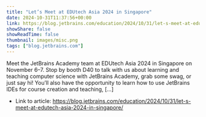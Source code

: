 ```yaml
---
title: "Let’s Meet at EDUtech Asia 2024 in Singapore"
date: 2024-10-31T11:37:56+00:00
link: https://blog.jetbrains.com/education/2024/10/31/let-s-meet-at-edutech-asia-2024-in-singapore/
showShare: false
showReadTime: false
thumbnail: images/misc.png
tags: ["blog.jetbrains.com"]
---
```

Meet the JetBrains Academy team at EDUtech Asia 2024 in Singapore on November 6–7. Stop by booth D40 to talk with us about learning and teaching computer science with JetBrains Academy, grab some swag, or just say hi! You’ll also have the opportunity to learn how to use JetBrains IDEs for course creation and teaching, […]

- Link to article: https://blog.jetbrains.com/education/2024/10/31/let-s-meet-at-edutech-asia-2024-in-singapore/